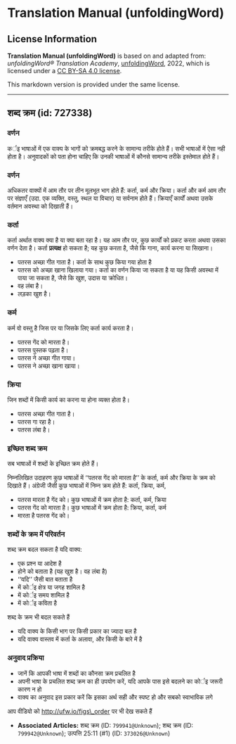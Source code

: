 # Translation Manual (unfoldingWord)

## License Information

**Translation Manual (unfoldingWord)** is based on and adapted from: _unfoldingWord® Translation Academy_, [unfoldingWord](https://unfoldingword.org/utw), 2022, which is licensed under a [CC BY-SA 4.0 license](https://creativecommons.org/licenses/by-sa/4.0/legalcode.en).

This markdown version is provided under the same license.



--------------------------------

## शब्द क्रम (id: 727338)

### वर्णन

कर्इ भाषाओं में एक वाक्य के भागों को क्रमबद्ध करने के सामान्य तरीके होते हैं। सभी भाषाओं में ऐसा नही होता है। अनुवादकों को पता होना चाहिए कि उनकी भाषाओं में कौनसे सामान्य तरीके इस्तेमाल होते हैं।

### वर्णन

अधिकतर वाक्यों में आम तौर पर तीन मूलभूत भाग होते हैं: कर्ता, कर्म और क्रिया। कर्ता और कर्म आम तौर पर संज्ञाएँ (उदा. एक व्यक्ति, वस्तु, स्थल या विचार) या सर्वनाम होते हैं। क्रियाएँ कार्यों अथवा उसके वर्तमान अवस्था को दिखाती हैं।

### कर्ता

कर्ता अर्थात वाक्य क्या है या क्या बता रहा है। यह आम तौर पर, कुछ कार्यों को प्रकट करता अथवा उसका वर्णन देता है। कर्ता **प्रत्यक्ष** हो सकता है; यह कुछ करता है, जैसे कि गाना, कार्य करना या सिखाना।

* पतरस अच्छा गीत गाता है। कर्ता के साथ कुछ किया गया होता है
* पतरस को अच्छा खाना खिलाया गया। कर्ता का वर्णन किया जा सकता है या यह किसी अवस्था में पाया जा सकता है, जैसे कि खुश, उदास या क्रोधित।
* वह लंबा है।
* लड़का खुश है।

### कर्म

कर्म वो वस्तु है जिस पर या जिसके लिए कर्ता कार्य करता है।

* पतरस गेंद को मारता है।
* पतरस पुस्तक पढ़ता है।
* पतरस ने अच्छा गीत गाया।
* पतरस ने अच्छा खाना खाया।

### क्रिया

जिन शब्दों में किसी कार्य का करना या होना व्यक्त होता है।

* पतरस अच्छा गीत गाता है।
* पतरस गा रहा है।
* पतरस लंबा है।

### इच्छित शब्द क्रम

सब भाषाओं में शब्दों के इच्छित क्रम होते हैं।

निम्नलिखित उदाहरण कुछ भाषाओं में ‘‘पतरस गेंद को मारता है’’ के कर्ता, कर्म और क्रिया के क्रम को दिखाते हैं। अंग्रेजी जैसी कुछ भाषाओं में निम्न क्रम होते हैं: कर्ता, क्रिया, कर्म,

* पतरस मारता है गेंद को। कुछ भाषाओं में क्रम होता है: कर्ता, कर्म, क्रिया
* पतरस गेंद को मारता है। कुछ भाषाओं में क्रम होता है: क्रिया, कर्ता, कर्म
* मारता है पतरस गेंद को।

### शब्दों के क्रम में परिवर्तन

शब्द क्रम बदल सकता है यदि वाक्य:

* एक प्रश्न या आदेश है
* होने को बताता है (यह खुश है। वह लंबा है)
* ‘‘यदि’’ जैसी बात बताता है
* में कोर्इ क्षेत्र या जगह शामिल है
* में कोर्इ समय शामिल है
* में कोर्इ कविता है

शब्द के क्रम भी बदल सकते हैं

* यदि वाक्य के किसी भाग पर किसी प्रकार का ज्यादा बल है
* यदि वाक्य वास्तव में कर्ता के अलावा, और किसी के बारे में है

### अनुवाद प्रक्रिया

* जानें कि आपकी भाषा में शब्दों का कौनसा क्रम प्रचलित है
* अपनी भाषा के प्रचलित शब्द क्रम का ही उपयोग करें, यदि आपके पास इसे बदलने का कोर्इ जरूरी कारण न हो
* वाक्य का अनुवाद इस प्रकार करें कि इसका अर्थ सही और स्पष्ट हो और सबको स्वाभाविक लगे

आप वीडियो को http://ufw.io/figs\_order पर भी देख सकते हैं

* **Associated Articles:** शब्द क्रम (ID: `799941@Unknown`); शब्द क्रम (ID: `799942@Unknown`); उत्पत्ति 25:11 (#1) (ID: `373026@Unknown`)

